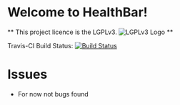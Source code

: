 # Welcome to HealthBar!

** This project licence is the LGPLv3. ![LGPLv3 Logo](https://img.rht0910.tk/lgplv3.png) **

Travis-CI Build Status: [![Build Status](https://travis-ci.org/rht0910/HealthBar.svg?branch=master)](https://travis-ci.org/rht0910/HealthBar)

# Issues
* For now not bugs found